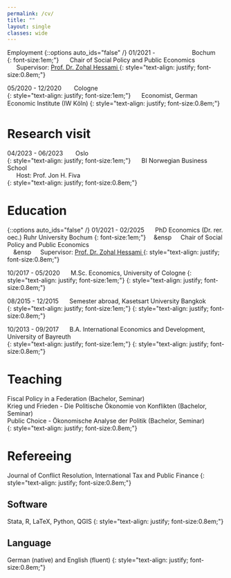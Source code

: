 ```yaml
---
permalink: /cv/
title: ""
layout: single
classes: wide
---
```

Employment
{::options auto_ids="false" /}
01/2021 -  &ensp;&ensp;&ensp;&ensp;&ensp;&ensp;&ensp;&ensp;&ensp;&ensp;&ensp;<i class="fas fa-map-marker-alt"></i> Bochum  
{: font-size:1em;"}
&ensp;&ensp;&ensp;Chair of Social Policy and Public Economics  
&ensp;&ensp;&ensp;Supervisor: [Prof. Dr. Zohal Hessami ](https://sites.google.com/site/zohalhessami/home)
{: style="text-align: justify; font-size:0.8em;"}

05/2020 - 12/2020 &ensp;&ensp;&ensp;<i class="fas fa-map-marker-alt"></i> Cologne  
{: style="text-align: justify; font-size:1em;"}
&ensp;&ensp;&ensp;Economist, German Economic Institute (IW Köln)
{: style="text-align: justify; font-size:0.8em;"}

# Research visit
04/2023 - 06/2023 &ensp;&ensp;&ensp;<i class="fas fa-map-marker-alt"></i> Oslo   
{: style="text-align: justify; font-size:1em;"}
&ensp;&ensp;&ensp;BI Norwegian Business School  
&ensp;&ensp;&ensp;Host: Prof. Jon H. Fiva  
{: style="text-align: justify; font-size:0.8em;"}

# Education 
{::options auto_ids="false" /}
01/2021 - 02/2025 &ensp;&ensp;&ensp;PhD Economics (Dr. rer. oec.) Ruhr University Bochum 
{: font-size:1em;"}
&ensp;&ensp;&ensp&ensp;&ensp;&ensp;Chair of Social Policy and Public Economics  
&ensp;&ensp;&ensp&ensp;&ensp;&ensp;Supervisor: [Prof. Dr. Zohal Hessami ](https://sites.google.com/site/zohalhessami/home)
{: style="text-align: justify; font-size:0.8em;"}


10/2017 - 05/2020 &ensp;&ensp;&ensp;M.Sc. Economics, University of Cologne
{: style="text-align: justify; font-size:1em;"}
{: style="text-align: justify; font-size:0.8em;"}

08/2015 - 12/2015 &ensp;&ensp;&ensp;Semester abroad, Kasetsart University Bangkok  
{: style="text-align: justify; font-size:1em;"}
{: style="text-align: justify; font-size:0.8em;"}

10/2013 - 09/2017 &ensp;&ensp;&ensp;B.A. International Economics and Development, University of Bayreuth  
{: style="text-align: justify; font-size:1em;"}
{: style="text-align: justify; font-size:0.8em;"}

# Teaching
Fiscal Policy in a Federation (Bachelor, Seminar)  
Krieg und Frieden - Die Politische Ökonomie von Konflikten (Bachelor, Seminar)  
Public Choice - Ökonomische Analyse der Politik (Bachelor, Seminar)  
{: style="text-align: justify; font-size:0.8em;"}

# Refereeing
Journal of Conflict Resolution, International Tax and Public Finance
{: style="text-align: justify; font-size:0.8em;"}

## Software 
Stata, R, LaTeX, Python, QGIS
{: style="text-align: justify; font-size:0.8em;"}

## Language
German (native) and English (fluent)
{: style="text-align: justify; font-size:0.8em;"}
